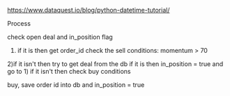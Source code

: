 https://www.dataquest.io/blog/python-datetime-tutorial/


Process

check open deal and in_position flag
1) if it is then get order_id
check the sell conditions: momentum > 70 
   
2)if it isn't then try to get deal from the db
if it is then in_position = true and go to 1)
if it isn't then check buy conditions

buy, save order id into db and in_position = true




